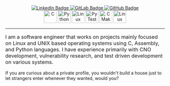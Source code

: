 <div id="badges", align="center">
  <!-- https://shields.io/ -->
  <a href="https://www.linkedin.com/in/jacob-m-sevy">
    <img src="https://img.shields.io/badge/LinkedIn-blue?style=for-the-badge&logo=linkedin&logoColor=white" alt="LinkedIn Badge"/>
  </a>

  <a href="https://www.gitlab.com/jacob.sevy">
    <img src="https://img.shields.io/badge/GitLab-red?style=for-the-badge&logo=GitLab&logoColor=white" alt="GitLab Badge"/>
  </a>
  <a href="https://www.github.com/JacobSevy">
    <img src="https://img.shields.io/badge/GitHub-lightgrey?style=for-the-badge&logo=GitHub&logoColor=white" alt="GitHub Badge"/>
  </a>
</div>

<div id="icons", align="center">
  <!-- https://devicon.dev/ -->
   <img src="https://cdn.jsdelivr.net/gh/devicons/devicon/icons/c/c-line.svg" title="C" alt="C" width="40" height="40"/>
   <img src="https://cdn.jsdelivr.net/gh/devicons/devicon/icons/python/python-original.svg" title="Python" alt="Python" width="40" height="40"/>
   <img src="https://cdn.jsdelivr.net/gh/devicons/devicon/icons/linux/linux-original.svg" title="Linux" alt="Linux" width="40" height="40"/>
   <img src="https://cdn.jsdelivr.net/gh/devicons/devicon/icons/pytest/pytest-original.svg" title="PyTest" alt="PyTest" width="40" height="40"/>
   <img src="https://cdn.jsdelivr.net/gh/devicons/devicon/icons/cmake/cmake-original.svg" title="CMake" alt="CMake" width="40" height="40"/>
   <img src="https://cdn.jsdelivr.net/gh/devicons/devicon/icons/markdown/markdown-original.svg" title="Markdown" alt="Linux" width="40" height="40"/>

  <!-- <img src="https://cdn.jsdelivr.net/gh/devicons/devicon/icons/X/X-original.svg" title="X" alt="X" width="40" height="40"/>&nbsp; -->
</div>

---

<p style="text-align: left; font-size: 115%;">
  I am a software engineer that works on projects mainly focused on Linux and UNIX based operating systems using C, Assembly, and Python languages.
  I have experience primarily with CNO development, vulnerability research, and test driven development on various systems.
</p>

<p>
  If you are curious about a private profile, you wouldn't build a house just to let strangers enter whenever they wanted, would you?
</p>
